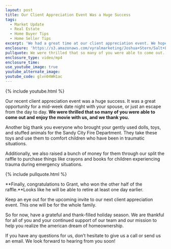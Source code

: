 ```yaml
---
layout: post
title: Our Client Appreciation Event Was a Huge Success
tags:
  - Market Update
  - Real Estate
  - Home Buyer Tips
  - Home Seller Tips
excerpt: 'We had a great time at our client appreciation event. We hope you did too, as we are already looking forward to the next one.'
enclosure: 'https://s3.amazonaws.com/vyralmarketing/Joshua+Stern/Salt+Lake+County+Real+Estate+Agent-+Our+Client+Appreciation+Event+Was+a+Huge+Success.mp4'
pullquote: We were thrilled that so many of you were able to come out.
enclosure_type: video/mp4
enclosure_time:
use_youtube_image: true
youtube_alternate_image:
youtube_code: glvn04WH1ac
---
```



{% include youtube.html %}

Our recent client appreciation event was a huge success. It was a great opportunity for a mid-week date night with your spouse, or just an escape from the day to day. **We were thrilled that so many of you were able to come out and enjoy the movie with us, and we thank you.**

Another big thank you everyone who brought your gently used dolls, toys, and stuffed animals for the Sandy City Fire Department. They take these toys and use them to comfort children who have been in traumatic situations.

Additionally, we also raised a bunch of money for them through our split the raffle to purchase things like crayons and books for children experiencing trauma during emergency situations.

{% include pullquote.html %}

**Finally, congratulations to Grant, who won the other half of the raffle.**Looks like he will be able to retire at least one day earlier.

Keep an eye out for the upcoming invite to our next client appreciation event. This one will be for the whole family.

So for now, have a grateful and thank-filled holiday season. We are thankful for all of you and your continued support of our team and our mission to help you realize the american dream of homeownership.

If you have any questions for us, don’t hesitate to give us a call or send us an email. We look forward to hearing from you soon!